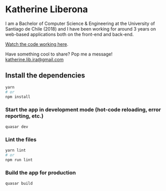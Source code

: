 # Katherine Liberona

I am a Bachelor of Computer Science & Engineering at the University of Santiago de Chile (2018) and I have been working for around 3 years on web-based applications both on the front-end and back-end.

[Watch the code working here](https://Katherineliberonaportafolio.netlify.app).

Have something cool to share? Pop me a message! katherine.lib.ira@gmail.com

## Install the dependencies
```bash
yarn
# or
npm install
```

### Start the app in development mode (hot-code reloading, error reporting, etc.)
```bash
quasar dev
```


### Lint the files
```bash
yarn lint
# or
npm run lint
```

### Build the app for production
```bash
quasar build
```
